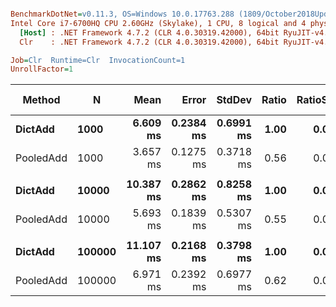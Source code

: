``` ini

BenchmarkDotNet=v0.11.3, OS=Windows 10.0.17763.288 (1809/October2018Update/Redstone5)
Intel Core i7-6700HQ CPU 2.60GHz (Skylake), 1 CPU, 8 logical and 4 physical cores
  [Host] : .NET Framework 4.7.2 (CLR 4.0.30319.42000), 64bit RyuJIT-v4.7.3260.0
  Clr    : .NET Framework 4.7.2 (CLR 4.0.30319.42000), 64bit RyuJIT-v4.7.3260.0

Job=Clr  Runtime=Clr  InvocationCount=1  
UnrollFactor=1  

```
|    Method |      N |      Mean |     Error |    StdDev | Ratio | RatioSD | Gen 0/1k Op | Gen 1/1k Op | Gen 2/1k Op | Allocated Memory/Op |
|---------- |------- |----------:|----------:|----------:|------:|--------:|------------:|------------:|------------:|--------------------:|
|   **DictAdd** |   **1000** |  **6.609 ms** | **0.2384 ms** | **0.6991 ms** |  **1.00** |    **0.00** |   **1000.0000** |   **1000.0000** |   **1000.0000** |           **7204928 B** |
| PooledAdd |   1000 |  3.657 ms | 0.1275 ms | 0.3718 ms |  0.56 |    0.07 |           - |           - |           - |                   - |
|           |        |           |           |           |       |         |             |             |             |                     |
|   **DictAdd** |  **10000** | **10.387 ms** | **0.2862 ms** | **0.8258 ms** |  **1.00** |    **0.00** |           **-** |           **-** |           **-** |          **14645904 B** |
| PooledAdd |  10000 |  5.693 ms | 0.1839 ms | 0.5307 ms |  0.55 |    0.06 |           - |           - |           - |                   - |
|           |        |           |           |           |       |         |             |             |             |                     |
|   **DictAdd** | **100000** | **11.107 ms** | **0.2168 ms** | **0.3798 ms** |  **1.00** |    **0.00** |           **-** |           **-** |           **-** |          **13850984 B** |
| PooledAdd | 100000 |  6.971 ms | 0.2392 ms | 0.6977 ms |  0.62 |    0.06 |           - |           - |           - |                   - |
